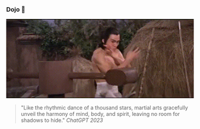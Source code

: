 ### Dojo 🥋

![alt text](/assets/dojo.gif)

> "Like the rhythmic dance of a thousand stars, martial arts gracefully unveil the harmony of mind, body, and spirit, leaving no room for shadows to hide." _ChatGPT 2023_
